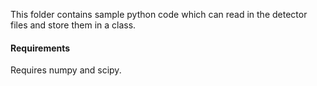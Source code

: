 This folder contains sample python code which can read in the detector files and store them in a class. 


#### Requirements

Requires numpy and scipy.
